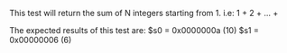 This test will return the sum of N integers starting from 1.
i.e: 1 + 2 + ... +

The expected results of this test are:
$s0 = 0x0000000a (10)
$s1 = 0x00000006 (6)
